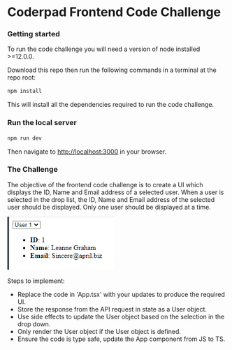 # Coderpad Frontend Code Challenge

### Getting started

To run the code challenge you will need a version of node installed >=12.0.0.

Download this repo then run the following commands in a terminal at the repo root:

```bash
npm install
```

This will install all the dependencies required to run the code challenge.

### Run the local server

```bash
npm run dev
```

Then navigate to [http://localhost:3000](http://localhost:3000) in your browser.

### The Challenge

The objective of the frontend code challenge is to create a UI which displays the ID, Name and Email address of a selected user. When a user is selected in the drop list, the ID, Name and Email address of the selected user should be displayed. Only one user should be displayed at a time.

<img src="example.png" alt="example" />

Steps to implement:

- Replace the code in 'App.tsx' with your updates to produce the required UI.
- Store the response from the API request in state as a User object.
- Use side effects to update the User object based on the selection in the drop down.
- Only render the User object if the User object is defined.
- Ensure the code is type safe, update the App component from JS to TS.
